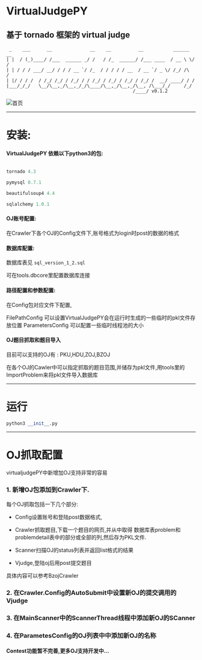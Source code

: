 # VirtualJudgePY
基于 tornado 框架的 virtual judge
-----

```shell
 _    ___      __              __    __          __           ______  __
| |  / (_)____/ /___  ______ _/ /   / /_  ______/ /___ ____  / __ \ \/ /
| | / / / ___/ __/ / / / __ `/ /_  / / / / / __  / __ `/ _ \/ /_/ /\  / 
| |/ / / /  / /_/ /_/ / /_/ / / /_/ / /_/ / /_/ / /_/ /  __/ ____/ / /  
|___/_/_/   \__/\__,_/\__,_/_/\____/\__,_/\__,_/\__, /\___/_/     /_/   
                                               /____/ v0.1.2
```

![首页](http://ww1.sinaimg.cn/mw1024/50a04a61gw1f1xwn7vsqdj21330qhth1.jpg)


------

# 安装:

#### VirtualJudgePY 依赖以下python3的包:

```python

tornado 4.3

pymysql 0.7.1

beautifulsoup4 4.4

sqlalchemy 1.0.1

```

#### OJ账号配置:

在Crawler下各个OJ的Config文件下,账号格式为login时post的数据的格式

#### 数据库配置:

数据库表见 ```sql_version_1_2.sql```

可在tools.dbcore里配置数据库连接


#### 路径配置和参数配置:

在Config包对应文件下配置,

FilePathConfig 可以设置VirtualJudgePY会在运行时生成的一些临时的pkl文件存放位置
ParametersConfig 可以配置一些临时线程池的大小


#### OJ题目抓取和题目导入

目前可以支持的OJ有 : PKU,HDU,ZOJ,BZOJ

在各个OJ的Cawler中可以指定抓取的题目范围,并储存为pkl文件,用tools里的ImportProblem来将pkl文件导入数据库

------


# 运行

```python
python3 __init__.py
```

------

# OJ抓取配置

virtualjudgePY中新增加OJ支持非常的容易

### 1. 新增OJ包添加到Crawler下.

每个OJ抓取包括一下几个部分: 

* Config设置账号和登陆post数据格式,

* Crawler抓取题目,下载一个题目的网页,并从中取得 数据库表problem和problemdetail表中的部分或全部的列,然后存为PKL文件.

* Scanner扫描OJ的status列表并返回list格式的结果

* Vjudge,登陆oj后用post提交题目

具体内容可以参考BzojCrawler

### 2. 在Crawler.Config的AutoSubmit中设置新OJ的提交调用的Vjudge

### 3. 在MainScanner中的ScannerThread线程中添加新OJ的SCanner

### 4. 在ParametesConfig的OJ列表中中添加新OJ的名称

#### Contest功能暂不完善,更多OJ支持开发中...
